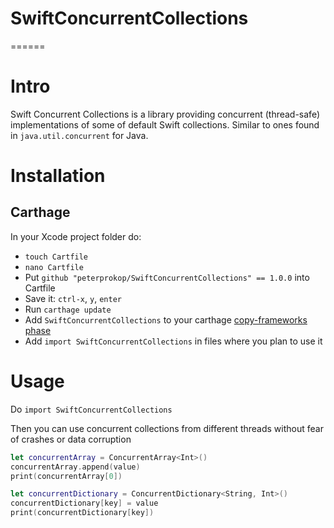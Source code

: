 # SwiftConcurrentCollections

======

# Intro

Swift Concurrent Collections is a library providing concurrent (thread-safe) implementations of some of default Swift collections. Similar to ones found in `java.util.concurrent` for Java.

# Installation

## Carthage
In your Xcode project folder do:
- `touch Cartfile`
- `nano Cartfile`
- Put `github "peterprokop/SwiftConcurrentCollections" == 1.0.0` into Cartfile
- Save it: `ctrl-x`, `y`, `enter`
- Run `carthage update`
- Add `SwiftConcurrentCollections` to your carthage [copy-frameworks phase](https://github.com/Carthage/Carthage#quick-start)
- Add `import SwiftConcurrentCollections` in files where you plan to use it 

# Usage
Do `import SwiftConcurrentCollections`

Then you can use concurrent collections from different threads without fear of crashes or data corruption
```swift
let concurrentArray = ConcurrentArray<Int>()
concurrentArray.append(value)
print(concurrentArray[0])
```
```swift
let concurrentDictionary = ConcurrentDictionary<String, Int>()
concurrentDictionary[key] = value
print(concurrentDictionary[key])
```
